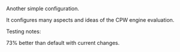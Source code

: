 Another simple configuration.

It configures many aspects and ideas of the CPW engine evaluation.




Testing notes:


73% better than default with current changes.

